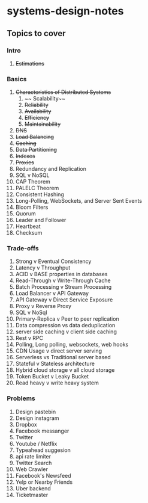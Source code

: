 # systems-design-notes

## Topics to cover

### Intro

1. ~~Estimations~~

### Basics

1. ~~Characteristics of Distributed Systems~~
   1. ~~ Scalability~~
   2. ~~Reliability~~
   3. ~~Availability~~
   4. ~~Efficiency~~
   5. ~~Maintainability~~
1. ~~DNS~~
1. ~~Load Balancing~~
1. ~~Caching~~
1. ~~Data Partitioning~~
1. ~~Indexes~~
1. ~~Proxies~~
1. Redundancy and Replication
1. SQL v NoSQL
1. CAP Theorem
1. PALELC Theorem
1. Consistent Hashing
1. Long-Polling, WebSockets, and Server Sent Events
1. Bloom Filters
1. Quorum
1. Leader and Follower
1. Heartbeat
1. Checksum

### Trade-offs

1. Strong v Eventual Consistency
1. Latency v Throughput
1. ACID v BASE properties in databases
1. Read-Through v Write-Through Cache
1. Batch Processing v Stream Processing
1. Load Balancer v API Gateway
1. API Gateway v Direct Service Exposure
1. Proxy v Reverse Proxy
1. SQL v NoSql
1. Primary-Replica v Peer to peer replication
1. Data compression vs data deduplication
1. server side caching v client side caching
1. Rest v RPC
1. Polling, Long polling, websockets, web hooks
1. CDN Usage v direct server serving
1. Serverless vs Traditional server based
1. Stateful v Stateless architecture
1. Hybrid cloud storage v all cloud storage
1. Token Bucket v Leaky Bucket
1. Read heavy v write heavy system

### Problems

1. Design pastebin
1. Design instagram
1. Dropbox
1. Facebook messanger
1. Twitter
1. Youtube / Netflix
1. Typeahead suggesion
1. api rate limiter
1. Twitter Search
1. Web Crawler
1. Facebook's Newsfeed
1. Yelp or Nearby Friends
1. Uber backend
1. Ticketmaster
